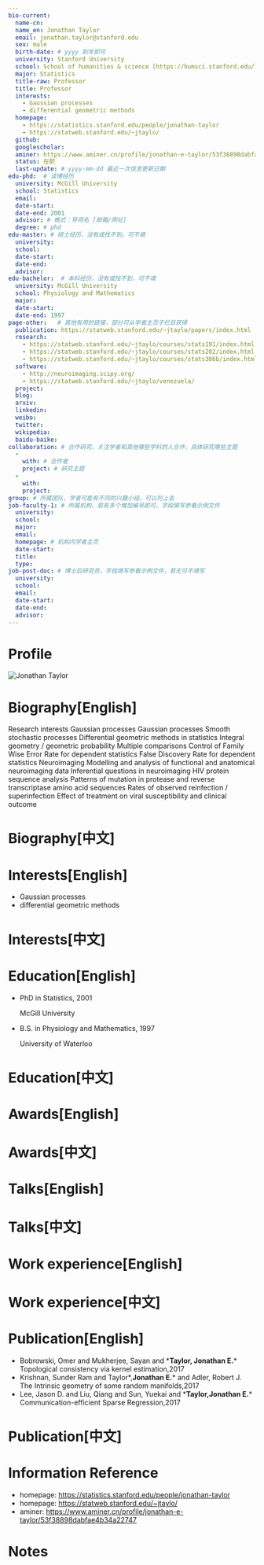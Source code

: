 ```yaml
---
bio-current:
  name-cn: 
  name_en: Jonathan Taylor
  email: jonathan.taylor@stanford.edu
  sex: male
  birth-date: # yyyy 到年即可
  university: Stanford University 
  school: School of humanities & science [https://humsci.stanford.edu/]
  major: Statistics
  title-raw: Professor
  title: Professor
  interests: 
    - Gaussian processes
    - differential geometric methods
  homepage: 
    - https://statistics.stanford.edu/people/jonathan-taylor
    - https://statweb.stanford.edu/~jtaylo/ 
  github: 
  googlescholar:  
  aminer: https://www.aminer.cn/profile/jonathan-e-taylor/53f38898dabfae4b34a22747
  status: 在职
  last-update: # yyyy-mm-dd 最近一次信息更新日期
edu-phd:  # 读博经历
  university: McGill University
  school: Statistics
  email: 
  date-start: 
  date-end: 2001
  advisor: # 格式：导师名 [邮箱/网址]
  degree: # phd
edu-master: # 硕士经历，没有或找不到，可不填
  university: 
  school: 
  date-start: 
  date-end: 
  advisor:
edu-bachelor:  # 本科经历，没有或找不到，可不填
  university: McGill University
  school: Physiology and Mathematics
  major: 
  date-start: 
  date-end: 1997
page-other:   # 其他有用的链接，部分可从学者主页子栏目获得
  publication: https://statweb.stanford.edu/~jtaylo/papers/index.html
  research: 
    - https://statweb.stanford.edu/~jtaylo/courses/stats191/index.html
    - https://statweb.stanford.edu/~jtaylo/courses/stats202/index.html
    - https://statweb.stanford.edu/~jtaylo/courses/stats306b/index.html
  software: 
    - http://neuroimaging.scipy.org/
    - https://statweb.stanford.edu/~jtaylo/venezuela/
  project: 
  blog: 
  arxiv: 
  linkedin: 
  weibo:
  twitter:
  wikipedia:
  baidu-baike:
collaboration: # 合作研究，关注学者和其他哪些学科的人合作，具体研究哪些主题
  - 
    with: # 合作者
    project: # 研究主题
  - 
    with: 
    project: 
group: # 所属团队，学者可能有不同的兴趣小组，可以列上去
job-faculty-1: # 所属机构，若有多个增加编号即可，字段填写参看示例文件
  university: 
  school: 
  major: 
  email: 
  homepage: # 机构内学者主页
  date-start: 
  title: 
  type: 
job-post-doc: # 博士后研究员，字段填写参看示例文件，若无可不填写
  university: 
  school: 
  email: 
  date-start: 
  date-end: 
  advisor: 
---
```


# Profile

![Jonathan Taylor](https://statistics.stanford.edu/sites/g/files/sbiybj6031/f/styles/large-square/public/Taylor_2010.jpg?itok=1emGoD6b)

# Biography[English]

Research interests
Gaussian processes
Gaussian processes
Smooth stochastic processes
Differential geometric methods in statistics
Integral geometry / geometric probability
Multiple comparisons
Control of Family Wise Error Rate for dependent statistics
False Discovery Rate for dependent statistics
Neuroimaging
Modelling and analysis of functional and anatomical neuroimaging data
Inferential questions in neuroimaging
HIV protein sequence analysis
Patterns of mutation in protease and reverse transcriptase amino acid sequences
Rates of observed reinfection / superinfection
Effect of treatment on viral susceptibility and clinical outcome

# Biography[中文]

# Interests[English]

- Gaussian processes
- differential geometric methods

# Interests[中文]

# Education[English]

- PhD in Statistics, 2001
    
    McGill University

- B.S. in Physiology and Mathematics, 1997
    
    University of Waterloo

# Education[中文]

# Awards[English]

# Awards[中文]

# Talks[English]

# Talks[中文]

# Work experience[English]

# Work experience[中文]

# Publication[English]

- Bobrowski, Omer and Mukherjee, Sayan and \***Taylor, Jonathan E.**\* Topological consistency via kernel estimation,2017
- Krishnan, Sunder Ram and Taylor\*,**Jonathan E.**\* and Adler, Robert J. The Intrinsic geometry of some random manifolds,2017
- Lee, Jason D. and Liu, Qiang and Sun, Yuekai and \***Taylor,Jonathan E.**\* Communication-efficient Sparse Regression,2017

# Publication[中文]

# Information Reference

- homepage: https://statistics.stanford.edu/people/jonathan-taylor
- homepage: https://statweb.stanford.edu/~jtaylo/ 
- aminer: https://www.aminer.cn/profile/jonathan-e-taylor/53f38898dabfae4b34a22747
# Notes